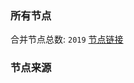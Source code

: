 ### 所有节点
合并节点总数: `2019`
[节点链接](https://raw.githubusercontent.com/rzhy1/11/master/sub/sub_merge_base64.txt)

### 节点来源